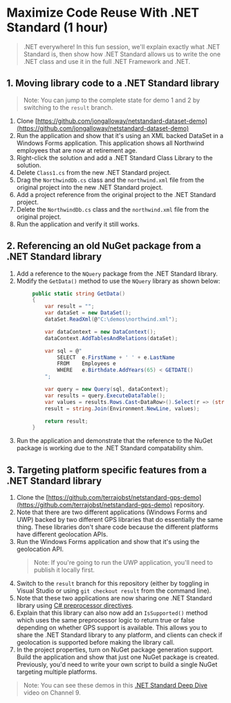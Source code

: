# Maximize Code Reuse With .NET Standard (1 hour)

> .NET everywhere! In this fun session, we'll explain exactly what .NET Standard is, then show how .NET Standard allows us to write the one .NET class and use it in the full .NET Framework and .NET.

## 1. Moving library code to a .NET Standard library
> Note: You can jump to the complete state for demo 1 and 2 by switching to the `result` branch.
1. Clone [https://github.com/jongalloway/netstandard-dataset-demo](https://github.com/jongalloway/netstandard-dataset-demo)
1. Run the application and show that it's using an XML backed DataSet in a Windows Forms application. This application shows all Northwind employees that are now at retirement age.
1. Right-click the solution and add a .NET Standard Class Library to the solution.
1. Delete `Class1.cs` from the new .NET Standard project.
1. Drag the `NorthwindDb.cs` class and the `northwind.xml` file from the original project into the new .NET Standard project.
1. Add a project reference from the original project to the .NET Standard project.
1. Delete the `NorthwindDb.cs` class and the `northwind.xml` file from the original project.
1. Run the application and verify it still works.

## 2. Referencing an old NuGet package from a .NET Standard library
1. Add a reference to the `NQuery` package from the .NET Standard library.
1. Modify the `GetData()` method to use the `NQuery` library as shown below:
   ```csharp
        public static string GetData()
        {
            var result = "";
            var dataSet = new DataSet();
            dataSet.ReadXml(@"C:\demos\northwind.xml");

            var dataContext = new DataContext();
            dataContext.AddTablesAndRelations(dataSet);

            var sql = @"
                SELECT  e.FirstName + ' ' + e.LastName
                FROM    Employees e
                WHERE   e.Birthdate.AddYears(65) < GETDATE()
            ";

            var query = new Query(sql, dataContext);
            var results = query.ExecuteDataTable();
            var values = results.Rows.Cast<DataRow>().Select(r => (string)r[0]);
            result = string.Join(Environment.NewLine, values);

            return result;
        }
   ```
1. Run the application and demonstrate that the reference to the NuGet package is working due to the .NET Standard compatability shim.

## 3. Targeting platform specific features from a .NET Standard library
1. Clone the [https://github.com/terrajobst/netstandard-gps-demo](https://github.com/terrajobst/netstandard-gps-demo) repository.
1. Note that there are two different applications (Windows Forms and UWP) backed by two different GPS libraries that do essentially the same thing. These libraries don't share code because the different platforms have different geolocation APIs.
1. Run the Windows Forms application and show that it's using the geolocation API.
   > Note: If you're going to run the UWP application, you'll need to publish it locally first.
1. Switch to the `result` branch for this repository (either by toggling in Visual Studio or using `git checkout result` from the command line).
1. Note that these two applications are now sharing one .NET Standard library using [C# preprocessor directives](https://docs.microsoft.com/en-us/dotnet/csharp/language-reference/preprocessor-directives/preprocessor-if).
1. Explain that this library can also now add an `IsSupported()` method which uses the same preprocessor logic to return true or false depending on whether GPS support is available. This allows you to share the .NET Standard library to any platform, and clients can check if geolocation is supported before making the library call.
1. In the project properties, turn on NuGet package generation support. Build the application and show that just one NuGet package is created. Previously, you'd need to write your own script to build a single NuGet targeting multiple platforms.

> Note: You can see these demos in this [.NET Standard Deep Dive](https://channel9.msdn.com/Shows/On-NET/NET-Standard-Deep-Dive) video on Channel 9.